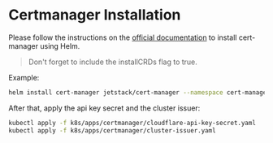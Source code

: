 # Certmanager Installation

Please follow the instructions on the [official documentation](https://cert-manager.io/docs/installation/helm/) to install cert-manager using Helm.

> Don't forget to include the installCRDs flag to true.

Example:

```bash
helm install cert-manager jetstack/cert-manager --namespace cert-manager --create-namespace --set installCRDs=true
```

After that, apply the api key secret and the cluster issuer:

```bash
kubectl apply -f k8s/apps/certmanager/cloudflare-api-key-secret.yaml
kubectl apply -f k8s/apps/certmanager/cluster-issuer.yaml
```
